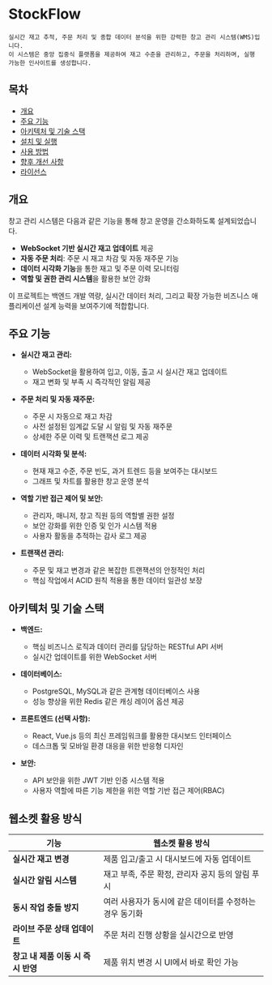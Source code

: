 # StockFlow 

```
실시간 재고 추적, 주문 처리 및 종합 데이터 분석을 위한 강력한 창고 관리 시스템(WMS)입니다.  
이 시스템은 중앙 집중식 플랫폼을 제공하여 재고 수준을 관리하고, 주문을 처리하며, 실행 가능한 인사이트를 생성합니다.  
```

## 목차

- [개요](#개요)
- [주요 기능](#주요-기능)
- [아키텍처 및 기술 스택](#아키텍처-및-기술-스택)
- [설치 및 실행](#설치-및-실행)
- [사용 방법](#사용-방법)
- [향후 개선 사항](#향후-개선-사항)
- [라이선스](#라이선스)

## 개요

창고 관리 시스템은 다음과 같은 기능을 통해 창고 운영을 간소화하도록 설계되었습니다.  
- **WebSocket 기반 실시간 재고 업데이트** 제공  
- **자동 주문 처리**: 주문 시 재고 차감 및 자동 재주문 기능  
- **데이터 시각화 기능**을 통한 재고 및 주문 이력 모니터링  
- **역할 및 권한 관리 시스템**을 활용한 보안 강화  

이 프로젝트는 백엔드 개발 역량, 실시간 데이터 처리, 그리고 확장 가능한 비즈니스 애플리케이션 설계 능력을 보여주기에 적합합니다.

## 주요 기능

- **실시간 재고 관리:**  
  - WebSocket을 활용하여 입고, 이동, 출고 시 실시간 재고 업데이트  
  - 재고 변화 및 부족 시 즉각적인 알림 제공  

- **주문 처리 및 자동 재주문:**  
  - 주문 시 자동으로 재고 차감  
  - 사전 설정된 임계값 도달 시 알림 및 자동 재주문  
  - 상세한 주문 이력 및 트랜잭션 로그 제공  

- **데이터 시각화 및 분석:**  
  - 현재 재고 수준, 주문 빈도, 과거 트렌드 등을 보여주는 대시보드  
  - 그래프 및 차트를 활용한 창고 운영 분석  

- **역할 기반 접근 제어 및 보안:**  
  - 관리자, 매니저, 창고 직원 등의 역할별 권한 설정  
  - 보안 강화를 위한 인증 및 인가 시스템 적용  
  - 사용자 활동을 추적하는 감사 로그 제공  

- **트랜잭션 관리:**  
  - 주문 및 재고 변경과 같은 복잡한 트랜잭션의 안정적인 처리  
  - 핵심 작업에서 ACID 원칙 적용을 통한 데이터 일관성 보장  

## 아키텍처 및 기술 스택

- **백엔드:**  
  - 핵심 비즈니스 로직과 데이터 관리를 담당하는 RESTful API 서버  
  - 실시간 업데이트를 위한 WebSocket 서버  

- **데이터베이스:**  
  - PostgreSQL, MySQL과 같은 관계형 데이터베이스 사용  
  - 성능 향상을 위한 Redis 같은 캐싱 레이어 옵션 제공  

- **프론트엔드 (선택 사항):**  
  - React, Vue.js 등의 최신 프레임워크를 활용한 대시보드 인터페이스  
  - 데스크톱 및 모바일 환경 대응을 위한 반응형 디자인  

- **보안:**  
  - API 보안을 위한 JWT 기반 인증 시스템 적용  
  - 사용자 역할에 따른 기능 제한을 위한 역할 기반 접근 제어(RBAC)  

## 웹소켓 활용 방식

| 기능 | 웹소켓 활용 방식 |
|------|----------------|
| **실시간 재고 변경** | 제품 입고/출고 시 대시보드에 자동 업데이트 |
| **실시간 알림 시스템** | 재고 부족, 주문 확정, 관리자 공지 등의 알림 푸시 |
| **동시 작업 충돌 방지** | 여러 사용자가 동시에 같은 데이터를 수정하는 경우 동기화 |
| **라이브 주문 상태 업데이트** | 주문 처리 진행 상황을 실시간으로 반영 |
| **창고 내 제품 이동 시 즉시 반영** | 제품 위치 변경 시 UI에서 바로 확인 가능 |
